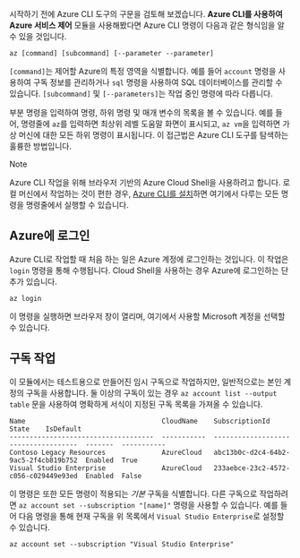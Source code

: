 시작하기 전에 Azure CLI 도구의 구문을 검토해 보겠습니다. **Azure CLI를 사용하여 Azure 서비스 제어** 모듈을 사용해봤다면 Azure CLI 명령이 다음과 같은 형식임을 알 수 있을 것입니다.

```azurecli
az [command] [subcommand] [--parameter --parameter]
```

`[command]`는 제어할 Azure의 특정 영역을 식별합니다. 예를 들어 `account` 명령을 사용하여 구독 정보를 관리하거나 `sql` 명령을 사용하여 SQL 데이터베이스를 관리할 수 있습니다. `[subcommand]` 및 `[--parameters]`는 작업 중인 명령에 따라 다릅니다. 

부분 명령을 입력하여 명령, 하위 명령 및 매개 변수의 목록을 볼 수 있습니다. 예를 들어, 명령줄에 `az`를 입력하면 최상위 레벨 도움말 화면이 표시되고, `az vm`을 입력하면 가상 머신에 대한 모든 하위 명령이 표시됩니다. 이 접근법은 Azure CLI 도구를 탐색하는 훌륭한 방법입니다.

> [!NOTE]
> Azure CLI 작업을 위해 브라우저 기반의 Azure Cloud Shell을 사용하려고 합니다. 로컬 머신에서 작업하는 것이 편한 경우, [Azure CLI를 설치](https://docs.microsoft.com/cli/azure/install-azure-cli?view=azure-cli-latest)하면 여기에서 다루는 모든 명령을 명령줄에서 실행할 수 있습니다.

## <a name="log-in-to-azure"></a>Azure에 로그인

Azure CLI로 작업할 때 처음 하는 일은 Azure 계정에 로그인하는 것입니다. 이 작업은 `login` 명령을 통해 수행됩니다. Cloud Shell을 사용하는 경우 Azure에 로그인하는 단추가 있습니다.

```azurecli
az login
```

이 명령을 실행하면 브라우저 창이 열리며, 여기에서 사용할 Microsoft 계정을 선택할 수 있습니다.

## <a name="working-with-subscriptions"></a>구독 작업

이 모듈에서는 테스트용으로 만들어진 임시 구독으로 작업하지만, 일반적으로는 본인 계정의 구독을 사용합니다. 둘 이상의 구독이 있는 경우 `az account list --output table` 문을 사용하여 명확하게 서식이 지정된 구독 목록을 가져올 수 있습니다.

```
Name                                  CloudName    SubscriptionId                        State    IsDefault
------------------------------------  -----------  ------------------------------------  -------  -----------
Contoso Legacy Resources              AzureCloud   abc13b0c-d2c4-64b2-9ac5-2f4cb819b752  Enabled  True
Visual Studio Enterprise              AzureCloud   233aebce-23c2-4572-c056-c029449e93ed  Enabled  False
```

이 명령은 또한 모든 명령이 적용되는 _기본_ 구독을 식별합니다. 다른 구독으로 작업하려면 `az account set --subscription "[name]"` 명령을 사용할 수 있습니다. 예를 들어 다음 명령을 통해 현재 구독을 위 목록에서 `Visual Studio Enterprise`로 설정할 수 있습니다.

```azurecli
az account set --subscription "Visual Studio Enterprise"
```